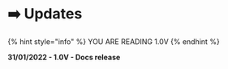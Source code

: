# ➡️ Updates



{% hint style="info" %}
YOU ARE READING 1.0V
{% endhint %}

**31/01/2022 - 1.0V - Docs release**
